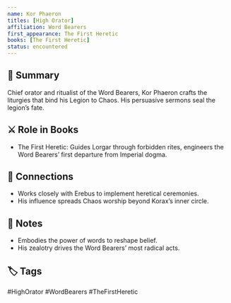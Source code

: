 ```yaml
---
name: Kor Phaeron
titles: [High Orator]
affiliation: Word Bearers
first_appearance: The First Heretic
books: [The First Heretic]
status: encountered
---
```


## 🧠 Summary
Chief orator and ritualist of the Word Bearers, Kor Phaeron crafts the liturgies that bind his Legion to Chaos. His persuasive sermons seal the legion’s fate.

## ⚔️ Role in Books
- The First Heretic: Guides Lorgar through forbidden rites, engineers the Word Bearers’ first departure from Imperial dogma.

## 🔗 Connections
- Works closely with Erebus to implement heretical ceremonies.  
- His influence spreads Chaos worship beyond Korax’s inner circle.

## 📝 Notes
- Embodies the power of words to reshape belief.  
- His zealotry drives the Word Bearers’ most radical acts.

## 🏷︎ Tags
#HighOrator #WordBearers #TheFirstHeretic  